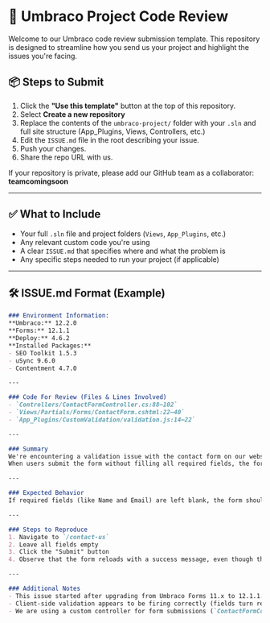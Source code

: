 # 🧰 Umbraco Project Code Review

Welcome to our Umbraco code review submission template. This repository is designed to streamline how you send us your project and highlight the issues you're facing.

## 📦 Steps to Submit

1. Click the **"Use this template"** button at the top of this repository.
2. Select **Create a new repository**
3. Replace the contents of the `umbraco-project/` folder with your `.sln` and full site structure (App_Plugins, Views, Controllers, etc.)
4. Edit the `ISSUE.md` file in the root describing your issue.
5. Push your changes.
6. Share the repo URL with us.

If your repository is private, please add our GitHub team as a collaborator:
**teamcomingsoon**

---

## ✅ What to Include

- Your full `.sln` file and project folders (`Views`, `App_Plugins`, etc.)
- Any relevant custom code you're using
- A clear `ISSUE.md` that specifies where and what the problem is
- Any specific steps needed to run your project (if applicable)
  
---

## 🛠 ISSUE.md Format (Example)

```markdown
### Environment Information:
**Umbraco:** 12.2.0  
**Forms:** 12.1.1  
**Deploy:** 4.6.2  
**Installed Packages:**  
- SEO Toolkit 1.5.3  
- uSync 9.6.0  
- Contentment 4.7.0  

---

### Code For Review (Files & Lines Involved)
- `Controllers/ContactFormController.cs:88–102`  
- `Views/Partials/Forms/ContactForm.cshtml:22–40`  
- `App_Plugins/CustomValidation/validation.js:14–22`

---

### Summary
We're encountering a validation issue with the contact form on our website. 
When users submit the form without filling all required fields, the form still appears to submit successfully, and the success message is shown—despite no data being saved to the database.

---

### Expected Behavior
If required fields (like Name and Email) are left blank, the form should display inline error messages and **not** submit until all fields are valid.

---

### Steps to Reproduce
1. Navigate to `/contact-us`
2. Leave all fields empty
3. Click the "Submit" button
4. Observe that the form reloads with a success message, even though the required data is missing

---

### Additional Notes
- This issue started after upgrading from Umbraco Forms 11.x to 12.1.1.
- Client-side validation appears to be firing correctly (fields turn red), but server-side logic seems to be bypassed.
- We are using a custom controller for form submissions (`ContactFormController.cs`).
